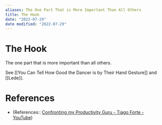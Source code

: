 ```yaml
---
aliases: The One Part That is More Important Than All Others
title: The Hook
date: "2022-07-29"
date modified: "2022-07-29"
---
```


# The Hook
The one part that is more important than all others.

See [[You Can Tell How Good the Dancer is by Their Hand Gesture]] and [[Lede]].

# References
- (References:: [Confronting my Productivity Guru - Tiago Forte - YouTube](https://www.youtube.com/watch?v=ggLHkAq6JLY&list=WL&index=14))
